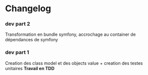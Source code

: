 # Changelog

### dev part 2
Transformation en bundle symfony, accrochage au container de dépendances de symfony

### dev part 1
Creation des class model et des objects value + creation des testes unitaires
**Travail en TDD**